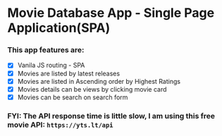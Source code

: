 # Movie Database App - Single Page Application(SPA)

### This app features are:
- [x] Vanila JS routing - SPA
- [x] Movies are listed by latest releases
- [x] Movies are listed in Ascending order by Highest Ratings
- [x] Movies details can be views by clicking movie card
- [x] Movies can be search on search form

### FYI: The API response time is little slow, I am using this free movie API: `https://yts.lt/api`